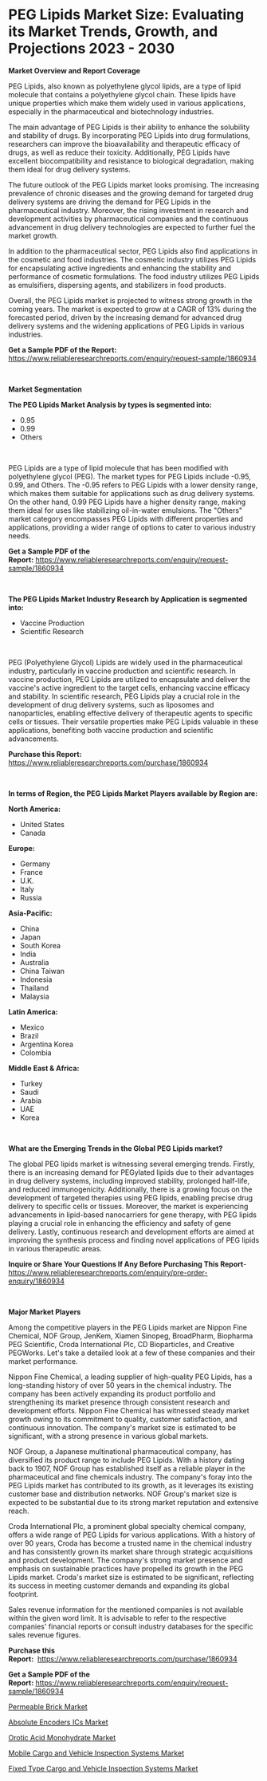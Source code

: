 <p><h1>PEG Lipids Market Size: Evaluating its Market Trends, Growth, and Projections 2023 - 2030</h1></p><p><strong>Market Overview and Report Coverage</strong></p>
<p><p>PEG Lipids, also known as polyethylene glycol lipids, are a type of lipid molecule that contains a polyethylene glycol chain. These lipids have unique properties which make them widely used in various applications, especially in the pharmaceutical and biotechnology industries.</p><p>The main advantage of PEG Lipids is their ability to enhance the solubility and stability of drugs. By incorporating PEG Lipids into drug formulations, researchers can improve the bioavailability and therapeutic efficacy of drugs, as well as reduce their toxicity. Additionally, PEG Lipids have excellent biocompatibility and resistance to biological degradation, making them ideal for drug delivery systems.</p><p>The future outlook of the PEG Lipids market looks promising. The increasing prevalence of chronic diseases and the growing demand for targeted drug delivery systems are driving the demand for PEG Lipids in the pharmaceutical industry. Moreover, the rising investment in research and development activities by pharmaceutical companies and the continuous advancement in drug delivery technologies are expected to further fuel the market growth.</p><p>In addition to the pharmaceutical sector, PEG Lipids also find applications in the cosmetic and food industries. The cosmetic industry utilizes PEG Lipids for encapsulating active ingredients and enhancing the stability and performance of cosmetic formulations. The food industry utilizes PEG Lipids as emulsifiers, dispersing agents, and stabilizers in food products.</p><p>Overall, the PEG Lipids market is projected to witness strong growth in the coming years. The market is expected to grow at a CAGR of 13% during the forecasted period, driven by the increasing demand for advanced drug delivery systems and the widening applications of PEG Lipids in various industries.</p></p>
<p><strong>Get a Sample PDF of the Report:</strong> <a href="https://www.reliableresearchreports.com/enquiry/request-sample/1860934">https://www.reliableresearchreports.com/enquiry/request-sample/1860934</a></p>
<p>&nbsp;</p>
<p><strong>Market Segmentation</strong></p>
<p><strong>The PEG Lipids Market Analysis by types is segmented into:</strong></p>
<p><ul><li>0.95</li><li>0.99</li><li>Others</li></ul></p>
<p>&nbsp;</p>
<p><p>PEG Lipids are a type of lipid molecule that has been modified with polyethylene glycol (PEG). The market types for PEG Lipids include -0.95, 0.99, and Others. The -0.95 refers to PEG Lipids with a lower density range, which makes them suitable for applications such as drug delivery systems. On the other hand, 0.99 PEG Lipids have a higher density range, making them ideal for uses like stabilizing oil-in-water emulsions. The "Others" market category encompasses PEG Lipids with different properties and applications, providing a wider range of options to cater to various industry needs.</p></p>
<p><strong>Get a Sample PDF of the Report:</strong>&nbsp;<a href="https://www.reliableresearchreports.com/enquiry/request-sample/1860934">https://www.reliableresearchreports.com/enquiry/request-sample/1860934</a></p>
<p>&nbsp;</p>
<p><strong>The PEG Lipids Market Industry Research by Application is segmented into:</strong></p>
<p><ul><li>Vaccine Production</li><li>Scientific Research</li></ul></p>
<p>&nbsp;</p>
<p><p>PEG (Polyethylene Glycol) Lipids are widely used in the pharmaceutical industry, particularly in vaccine production and scientific research. In vaccine production, PEG Lipids are utilized to encapsulate and deliver the vaccine's active ingredient to the target cells, enhancing vaccine efficacy and stability. In scientific research, PEG Lipids play a crucial role in the development of drug delivery systems, such as liposomes and nanoparticles, enabling effective delivery of therapeutic agents to specific cells or tissues. Their versatile properties make PEG Lipids valuable in these applications, benefiting both vaccine production and scientific advancements.</p></p>
<p><strong>Purchase this Report:</strong>&nbsp; <a href="https://www.reliableresearchreports.com/purchase/1860934">https://www.reliableresearchreports.com/purchase/1860934</a></p>
<p>&nbsp;</p>
<p><strong>In terms of Region, the PEG Lipids Market Players available by Region are:</strong></p>
<p>
    <p> <strong> North America: </strong>
        <ul>
            <li>United States</li>
            <li>Canada</li>
        </ul>
        </p> 
    <p> <strong> Europe: </strong>
        <ul>
            <li>Germany</li>
            <li>France</li>
            <li>U.K.</li>
            <li>Italy</li>
            <li>Russia</li>
        </ul>
        </p> 
    <p> <strong> Asia-Pacific: </strong>
        <ul>
            <li>China</li>
            <li>Japan</li>
            <li>South Korea</li>
            <li>India</li>
            <li>Australia</li>
            <li>China Taiwan</li>
            <li>Indonesia</li>
            <li>Thailand</li>
            <li>Malaysia</li>
        </ul>
        </p> 
    <p> <strong> Latin America: </strong>
        <ul>
            <li>Mexico</li>
            <li>Brazil</li>
            <li>Argentina Korea</li>
            <li>Colombia</li>
        </ul>
        </p> 
    <p> <strong> Middle East & Africa: </strong>
        <ul>
            <li>Turkey</li>
            <li>Saudi</li>
            <li>Arabia</li>
            <li>UAE</li>
            <li>Korea</li>
        </ul>
    </p>
    </p>
<p>&nbsp;</p>
<p><strong>What are the Emerging Trends in the Global PEG Lipids market?</strong></p>
<p><p>The global PEG lipids market is witnessing several emerging trends. Firstly, there is an increasing demand for PEGylated lipids due to their advantages in drug delivery systems, including improved stability, prolonged half-life, and reduced immunogenicity. Additionally, there is a growing focus on the development of targeted therapies using PEG lipids, enabling precise drug delivery to specific cells or tissues. Moreover, the market is experiencing advancements in lipid-based nanocarriers for gene therapy, with PEG lipids playing a crucial role in enhancing the efficiency and safety of gene delivery. Lastly, continuous research and development efforts are aimed at improving the synthesis process and finding novel applications of PEG lipids in various therapeutic areas.</p></p>
<p><strong>Inquire or Share Your Questions If Any Before Purchasing This Report</strong>- <a href="https://www.reliableresearchreports.com/enquiry/pre-order-enquiry/1860934">https://www.reliableresearchreports.com/enquiry/pre-order-enquiry/1860934</a></p>
<p>&nbsp;</p>
<p><strong>Major Market Players</strong></p>
<p><p>Among the competitive players in the PEG Lipids market are Nippon Fine Chemical, NOF Group, JenKem, Xiamen Sinopeg, BroadPharm, Biopharma PEG Scientific, Croda International Plc, CD Bioparticles, and Creative PEGWorks. Let's take a detailed look at a few of these companies and their market performance.</p><p>Nippon Fine Chemical, a leading supplier of high-quality PEG Lipids, has a long-standing history of over 50 years in the chemical industry. The company has been actively expanding its product portfolio and strengthening its market presence through consistent research and development efforts. Nippon Fine Chemical has witnessed steady market growth owing to its commitment to quality, customer satisfaction, and continuous innovation. The company's market size is estimated to be significant, with a strong presence in various global markets.</p><p>NOF Group, a Japanese multinational pharmaceutical company, has diversified its product range to include PEG Lipids. With a history dating back to 1907, NOF Group has established itself as a reliable player in the pharmaceutical and fine chemicals industry. The company's foray into the PEG Lipids market has contributed to its growth, as it leverages its existing customer base and distribution networks. NOF Group's market size is expected to be substantial due to its strong market reputation and extensive reach.</p><p>Croda International Plc, a prominent global specialty chemical company, offers a wide range of PEG Lipids for various applications. With a history of over 90 years, Croda has become a trusted name in the chemical industry and has consistently grown its market share through strategic acquisitions and product development. The company's strong market presence and emphasis on sustainable practices have propelled its growth in the PEG Lipids market. Croda's market size is estimated to be significant, reflecting its success in meeting customer demands and expanding its global footprint.</p><p>Sales revenue information for the mentioned companies is not available within the given word limit. It is advisable to refer to the respective companies' financial reports or consult industry databases for the specific sales revenue figures.</p></p>
<p><strong>Purchase this Report:</strong>&nbsp;&nbsp;<a href="https://www.reliableresearchreports.com/purchase/1860934">https://www.reliableresearchreports.com/purchase/1860934</a></p>
<p></p>
<p><strong>Get a Sample PDF of the Report:</strong>&nbsp;<a href="https://www.reliableresearchreports.com/enquiry/request-sample/1860934">https://www.reliableresearchreports.com/enquiry/request-sample/1860934</a></p>
<p><p><a href="https://github.com/amonskiyk/Market-Research-Report-List-1/blob/main/permeable-brick-market.md">Permeable Brick Market</a></p><p><a href="https://medium.com/@trystanward/analyzing-absolute-encoders-ics-market-global-industry-perspective-and-forecast-2023-to-2030-f760febf7119">Absolute Encoders ICs Market</a></p><p><a href="https://github.com/gaydyna/Market-Research-Report-List-1/blob/main/orotic-acid-monohydrate-market.md">Orotic Acid Monohydrate Market</a></p><p><a href="https://medium.com/@elisamohr1910/mobile-cargo-and-vehicle-inspection-systems-market-analysis-its-cagr-market-segmentation-and-4e60ecc5e11d">Mobile Cargo and Vehicle Inspection Systems Market</a></p><p><a href="https://medium.com/@randyhuel1989/decoding-fixed-type-cargo-and-vehicle-inspection-systems-market-metrics-market-share-trends-and-11692e9a9e40">Fixed Type Cargo and Vehicle Inspection Systems Market</a></p></p>